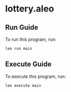 # lottery.aleo

## Run Guide

To run this program, run:
```bash
leo run main
```

## Execute Guide

To execute this program, run:
```bash
leo execute main
```
